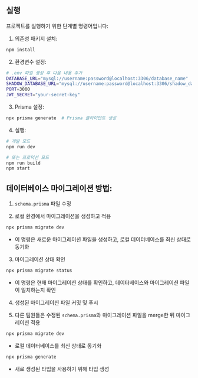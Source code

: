 ## 실행

프로젝트를 실행하기 위한 단계별 명령어입니다:

1. 의존성 패키지 설치:

```bash
npm install
```

2. 환경변수 설정:

```bash
# .env 파일 생성 후 다음 내용 추가
DATABASE_URL="mysql://username:password@localhost:3306/database_name"
SHADOW_DATABASE_URL="mysql://username:password@localhost:3306/shadow_database_name"
PORT=3000
JWT_SECRET="your-secret-key"
```

3. Prisma 설정:

```bash
npx prisma generate  # Prisma 클라이언트 생성
```

4. 실행:

```bash
# 개발 모드
npm run dev

# 또는 프로덕션 모드
npm run build
npm start
```

## 데이터베이스 마이그레이션 방법:

1. `schema.prisma` 파일 수정

2. 로컬 환경에서 마이그레이션을 생성하고 적용

```bash
npx prisma migrate dev
```

- 이 명령은 새로운 마이그레이션 파일을 생성하고, 로컬 데이터베이스를 최신 상태로 동기화

3. 마이그레이션 상태 확인

```bash
npx prisma migrate status
```

- 이 명령은 현재 마이그레이션 상태를 확인하고, 데이터베이스와 마이그레이션 파일이 일치하는지 확인

4. 생성된 마이그레이션 파일 커밋 및 푸시

5. 다른 팀원들은 수정된 `schema.prisma`와 마이그레이션 파일을 merge한 뒤 마이그레이션 적용

```bash
npx prisma migrate dev
```

- 로컬 데이터베이스를 최신 상태로 동기화

```bash
npx prisma generate
```

- 새로 생성된 타입을 사용하기 위해 타입 생성
